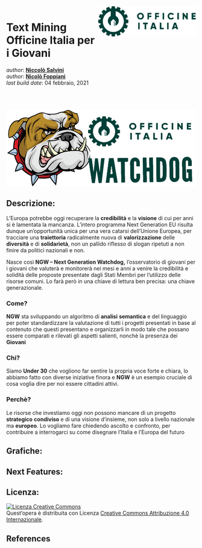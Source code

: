 
<!-- README.md è generato da README.Rmd. Per favore modifica quello e compila il documento  -->

<img src="img/officine_italia.png" align="right" height="80" />

# Text Mining Officine Italia per i **Giovani**

*author*: **[Niccolò Salvini](https://niccolosalvini.netlify.app/)**
<br> *author*: **[Nicolò Foppiani](https://github.com/nfoppiani)** <br>
*last build date*: 04 febbraio, 2021

<br> <br>

<p align="center">

<img src="img/whatchdog.png" width="1000" />

</p>

## Descrizione:

L’Europa potrebbe oggi recuperare la **credibilità** e la **visione** di
cui per anni si è lamentata la mancanza. L’intero programma Next
Generation EU risulta dunque un’opportunità unica per una vera catarsi
dell’Unione Europea, per tracciare una **traiettoria** radicalmente
nuova di **valorizzazione** delle **diversità** e di **solidarietà**,
non un pallido riflesso di slogan ripetuti a non finire da politici
nazionali e non.

Nasce così **NGW – Next Generation Watchdog,** l’osservatorio di giovani
per i giovani che valuterà e monitorerà nei mesi e anni a venire la
credibilità e solidità delle proposte presentate dagli Stati Membri per
l’utilizzo delle risorse comuni. Lo farà però in una chiave di lettura
ben precisa: una chiave generazionale.

### Come?

**NGW** sta sviluppando un algoritmo di **analisi** **semantica** e del
linguaggio per poter standardizzare la valutazione di tutti i progetti
presentati in base al contenuto che questi presentano e organizzarli in
modo tale che possano essere comparati e rilevati gli aspetti salienti,
nonchè la presenza dei **Giovani**

### Chi?

Siamo **Under 30** che vogliono far sentire la propria voce forte e
chiara, lo abbiamo fatto con diverse iniziative finora e **NGW** è un
esempio cruciale di cosa voglia dire per noi essere cittadini attivi.

### Perchè?

Le risorse che investiamo oggi non possono mancare di un progetto
**strategico** **condiviso** e di una visione d’insieme, non solo a
livello nazionale ma **europeo**. Lo vogliamo fare chiedendo ascolto e
confronto, per contribuire a interrogarci su come disegnare l’Italia e
l’Europa del futuro

## Grafiche:

## Next Features:

## Licenza:

<a rel="license" href="http://creativecommons.org/licenses/by/4.0/"><img alt="Licenza Creative Commons" style="border-width:0" src="https://i.creativecommons.org/l/by/4.0/88x31.png" /></a><br />Quest’opera
è distribuita con Licenza
<a rel="license" href="http://creativecommons.org/licenses/by/4.0/">Creative
Commons Attribuzione 4.0 Internazionale</a>.

## References
